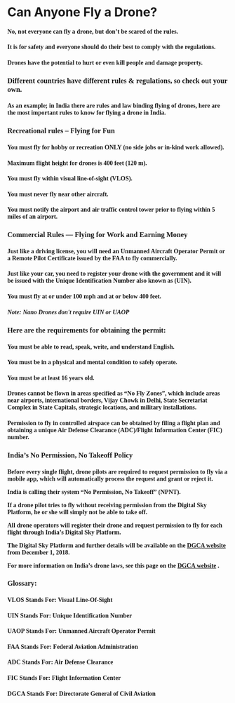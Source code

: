 # Can Anyone Fly a Drone? 
<h4 style="font-family:italics;">No, not everyone can fly a drone, but don’t be scared of the rules.</h4>
<h4 style="font-family:italics;">It is for safety and everyone should do their best to comply with the regulations.</h4>
<h4 style="font-family:italics;">Drones have the potential to hurt or even kill people and damage property.</h4>
<h3 style="font-family:italics;">Different countries have different rules & regulations, so check out your own.</h3>
<h4 style="font-family:italics;">As an example; in India there are rules and law binding flying of drones, here are the most important rules to know for flying a drone in India.</h4>
<h3 style="font-family:italics;">Recreational rules – Flying for Fun</h3>
<h4 style="font-family:italics;">You must fly for hobby or recreation ONLY (no side jobs or in-kind work allowed).</h4>
<h4 style="font-family:italics;">Maximum flight height for drones is 400 feet (120 m).</h4>
<h4 style="font-family:italics;">You must fly within visual line-of-sight (VLOS).</h4>
<h4 style="font-family:italics;">You must never fly near other aircraft.</h4>
<h4 style="font-family:italics;">You must notify the airport and air traffic control tower prior to flying within 5 miles of an airport.</h4>
<h3 style="font-family:italics;">Commercial Rules — Flying for Work and Earning Money</h3>
<h4 style="font-family:italics;">Just like a driving license, you will need an Unmanned Aircraft Operator Permit or a Remote Pilot Certificate issued by the FAA to fly commercially.</h4>
<h4 style="font-family:italics;">Just like your car, you need to register your drone with the government and it will be issued with the Unique Identification Number also known as (UIN).</h4>
<h4 style="font-family:italics;">You must fly at or under 100 mph and at or below 400 feet.</h4>
<h5 style="font-family:italics;">Note: Nano Drones don't require UIN or UAOP</h5>
<h3 style="font-family:italics;">Here are the requirements for obtaining the permit: </h3>
<h4 style="font-family:italics;">You must be able to read, speak, write, and understand English.</h4>
<h4 style="font-family:italics;">You must be in a physical and mental condition to safely operate.</h4>
<h4 style="font-family:italics;">You must be at least 16 years old.</h4>
<h4 style="font-family:italics;">Drones cannot be flown in areas specified as “No Fly Zones”, which include areas near airports, international borders, Vijay Chowk in Delhi, State Secretariat Complex in State Capitals, strategic locations, and military installations.</h4>
<h4 style="font-family:italics;">Permission to fly in controlled airspace can be obtained by filing a flight plan and obtaining a unique Air Defense Clearance (ADC)/Flight Information Center (FIC) number.</h4>
<h3 style="font-family:italics;">India’s No Permission, No Takeoff Policy</h3>
<h4 style="font-family:italics;">Before every single flight, drone pilots are required to request permission to fly via a mobile app, which will automatically process the request and grant or reject it.
  
India is calling their system “No Permission, No Takeoff” (NPNT).
  
If a drone pilot tries to fly without receiving permission from the Digital Sky Platform, he or she will simply not be able to take off.

All drone operators will register their drone and request permission to fly for each flight through India’s Digital Sky Platform. 
  
The Digital Sky Platform and further details will be available on the <a href="https://digitalsky.dgca.gov.in/home">DGCA website</a> from December 1, 2018.

For more information on India’s drone laws, see this page on the <a href="https://www.dgca.gov.in/digigov-portal/?page=jsp/dgca/InventoryList/headerblock/drones/RPAS.html">DGCA website</a>
.</h4>

<h3 style="font-family:italics;">Glossary:</h3>
<h4 style="font-family:italics;">VLOS Stands For: Visual Line-Of-Sight</h4>
<h4 style="font-family:italics;">UIN Stands For: Unique Identification Number</h4>
<h4 style="font-family:italics;">UAOP Stands For: Unmanned Aircraft Operator Permit</h4>
<h4 style="font-family:italics;">FAA Stands For: Federal Aviation Administration</h4>
<h4 style="font-family:italics;">ADC Stands For: Air Defense Clearance</h4>
<h4 style="font-family:italics;">FIC Stands For: Flight Information Center</h4>
<h4 style="font-family:italics;">DGCA Stands For: Directorate General of Civil Aviation</h4>
